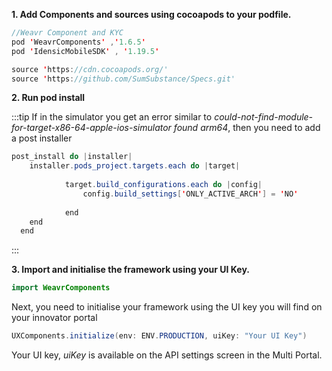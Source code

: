 **1. Add Components and sources using cocoapods to your podfile.**


````java
//Weavr Component and KYC
pod 'WeavrComponents' ,'1.6.5'
pod 'IdensicMobileSDK' , '1.19.5'
````
````java
source 'https://cdn.cocoapods.org/'
source 'https://github.com/SumSubstance/Specs.git'
````

**2. Run pod install**

:::tip
If in the simulator you get an error similar to *could-not-find-module-for-target-x86-64-apple-ios-simulator found arm64*, then you need to add a post installer

````java
post_install do |installer|
    installer.pods_project.targets.each do |target|
        
            target.build_configurations.each do |config|
                config.build_settings['ONLY_ACTIVE_ARCH'] = 'NO'
               
            end
    end
  end
````
:::

**3. Import and initialise the framework using your UI Key.**
````java
import WeavrComponents
````

Next, you need to initialise your framework using the UI key you will find on your innovator portal
````java
UXComponents.initialize(env: ENV.PRODUCTION, uiKey: "Your UI Key")
````

Your UI key, *uiKey* is available on the API settings screen in the Multi Portal.